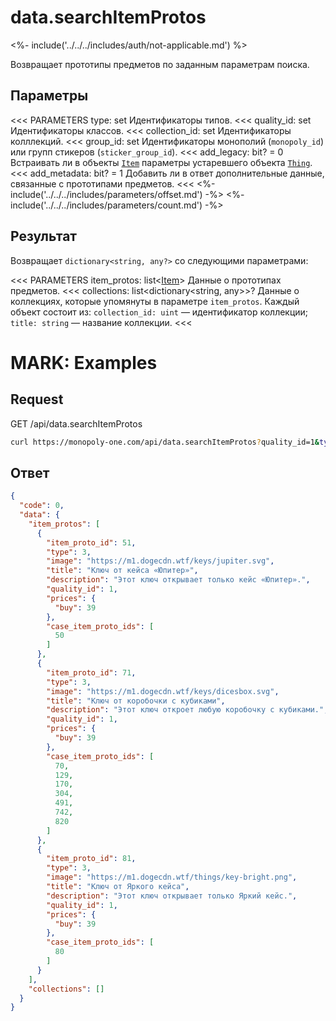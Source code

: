 
# data.searchItemProtos

<%- include('../../../includes/auth/not-applicable.md') %>

Возвращает прототипы предметов по заданным параметрам поиска.

## Параметры

<<< PARAMETERS
type: set<uint>
Идентификаторы типов.
<<<
quality_id: set<uint>
Идентификаторы классов.
<<<
collection_id: set<uint>
Идентификаторы колллекций.
<<<
group_id: set<uint>
Идентификаторы монополий (`monopoly_id`) или групп стикеров (`sticker_group_id`).
<<<
add_legacy: bit? = 0
Встраивать ли в объекты [`Item`](/objects/Item) параметры устаревшего объекта [`Thing`](/objects/Thing).
<<<
add_metadata: bit? = 1
Добавить ли в ответ дополнительные данные, связанные с прототипами предметов.
<<<
<%- include('../../../includes/parameters/offset.md') -%>
<%- include('../../../includes/parameters/count.md') -%>

## Результат

Возвращает `dictionary<string, any?>` со следующими параметрами:

<<< PARAMETERS
item_protos: list<[Item](/objects/Item)>
Данные о прототипах предметов.
<<<
collections: list<dictionary<string, any>>?
Данные о коллекциях, которые упомянуты в параметре `item_protos`. Каждый объект состоит из:
`collection_id: uint` — идентификатор коллекции;
`title: string` — название коллекции.
<<<

# MARK: Examples

## Request

GET /api/data.searchItemProtos

```bash
curl https://monopoly-one.com/api/data.searchItemProtos?quality_id=1&type=3&count=3
```

## Ответ

```json
{
  "code": 0,
  "data": {
    "item_protos": [
      {
        "item_proto_id": 51,
        "type": 3,
        "image": "https://m1.dogecdn.wtf/keys/jupiter.svg",
        "title": "Ключ от кейса «Юпитер»",
        "description": "Этот ключ открывает только кейс «Юпитер».",
        "quality_id": 1,
        "prices": {
          "buy": 39
        },
        "case_item_proto_ids": [
          50
        ]
      },
      {
        "item_proto_id": 71,
        "type": 3,
        "image": "https://m1.dogecdn.wtf/keys/dicesbox.svg",
        "title": "Ключ от коробочки с кубиками",
        "description": "Этот ключ откроет любую коробочку с кубиками.",
        "quality_id": 1,
        "prices": {
          "buy": 39
        },
        "case_item_proto_ids": [
          70,
          129,
          170,
          304,
          491,
          742,
          820
        ]
      },
      {
        "item_proto_id": 81,
        "type": 3,
        "image": "https://m1.dogecdn.wtf/things/key-bright.png",
        "title": "Ключ от Яркого кейса",
        "description": "Этот ключ открывает только Яркий кейс.",
        "quality_id": 1,
        "prices": {
          "buy": 39
        },
        "case_item_proto_ids": [
          80
        ]
      }
    ],
    "collections": []
  }
}
```
